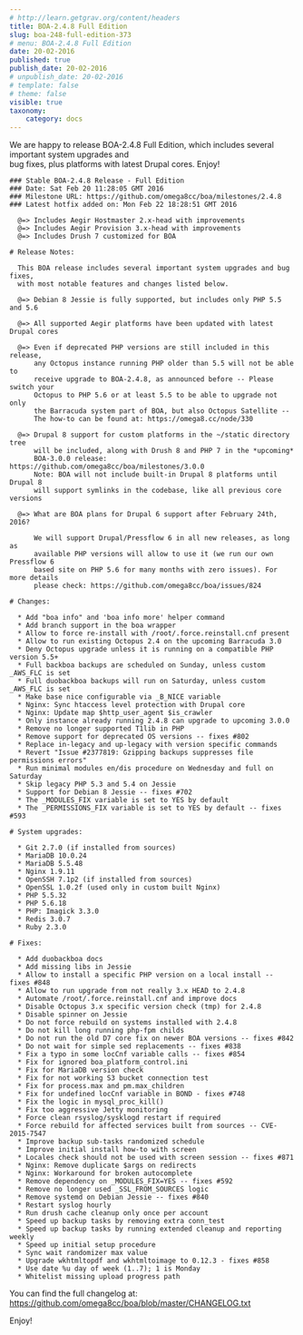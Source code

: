 ```yaml
---
# http://learn.getgrav.org/content/headers
title: BOA-2.4.8 Full Edition
slug: boa-248-full-edition-373
# menu: BOA-2.4.8 Full Edition
date: 20-02-2016
published: true
publish_date: 20-02-2016
# unpublish_date: 20-02-2016
# template: false
# theme: false
visible: true
taxonomy:
    category: docs
---
```


 We are happy to release BOA-2.4.8 Full Edition, which includes several important system upgrades and  
 bug fixes, plus platforms with latest Drupal cores. Enjoy!

 
    ### Stable BOA-2.4.8 Release - Full Edition
    ### Date: Sat Feb 20 11:28:05 GMT 2016
    ### Milestone URL: https://github.com/omega8cc/boa/milestones/2.4.8
    ### Latest hotfix added on: Mon Feb 22 18:28:51 GMT 2016
    
      @=> Includes Aegir Hostmaster 2.x-head with improvements
      @=> Includes Aegir Provision 3.x-head with improvements
      @=> Includes Drush 7 customized for BOA
    
    # Release Notes:
    
      This BOA release includes several important system upgrades and bug fixes,
      with most notable features and changes listed below.
    
      @=> Debian 8 Jessie is fully supported, but includes only PHP 5.5 and 5.6
    
      @=> All supported Aegir platforms have been updated with latest Drupal cores
    
      @=> Even if deprecated PHP versions are still included in this release,
          any Octopus instance running PHP older than 5.5 will not be able to
          receive upgrade to BOA-2.4.8, as announced before -- Please switch your
          Octopus to PHP 5.6 or at least 5.5 to be able to upgrade not only
          the Barracuda system part of BOA, but also Octopus Satellite --
          The how-to can be found at: https://omega8.cc/node/330
    
      @=> Drupal 8 support for custom platforms in the ~/static directory tree
          will be included, along with Drush 8 and PHP 7 in the *upcoming*
          BOA-3.0.0 release: https://github.com/omega8cc/boa/milestones/3.0.0
          Note: BOA will not include built-in Drupal 8 platforms until Drupal 8
          will support symlinks in the codebase, like all previous core versions
    
      @=> What are BOA plans for Drupal 6 support after February 24th, 2016?
    
          We will support Drupal/Pressflow 6 in all new releases, as long as
          available PHP versions will allow to use it (we run our own Pressflow 6
          based site on PHP 5.6 for many months with zero issues). For more details
          please check: https://github.com/omega8cc/boa/issues/824
    
    # Changes:
    
      * Add "boa info" and 'boa info more' helper command
      * Add branch support in the boa wrapper
      * Allow to force re-install with /root/.force.reinstall.cnf present
      * Allow to run existing Octopus 2.4 on the upcoming Barracuda 3.0
      * Deny Octopus upgrade unless it is running on a compatible PHP version 5.5+
      * Full backboa backups are scheduled on Sunday, unless custom _AWS_FLC is set
      * Full duobackboa backups will run on Saturday, unless custom _AWS_FLC is set
      * Make base nice configurable via _B_NICE variable
      * Nginx: Sync htaccess level protection with Drupal core
      * Nginx: Update map $http_user_agent $is_crawler
      * Only instance already running 2.4.8 can upgrade to upcoming 3.0.0
      * Remove no longer supported T1lib in PHP
      * Remove support for deprecated OS versions -- fixes #802
      * Replace in-legacy and up-legacy with version specific commands
      * Revert "Issue #2377819: Gzipping backups suppresses file permissions errors"
      * Run minimal modules en/dis procedure on Wednesday and full on Saturday
      * Skip legacy PHP 5.3 and 5.4 on Jessie
      * Support for Debian 8 Jessie -- fixes #702
      * The _MODULES_FIX variable is set to YES by default
      * The _PERMISSIONS_FIX variable is set to YES by default -- fixes #593
    
    # System upgrades:
    
      * Git 2.7.0 (if installed from sources)
      * MariaDB 10.0.24
      * MariaDB 5.5.48
      * Nginx 1.9.11
      * OpenSSH 7.1p2 (if installed from sources)
      * OpenSSL 1.0.2f (used only in custom built Nginx)
      * PHP 5.5.32
      * PHP 5.6.18
      * PHP: Imagick 3.3.0
      * Redis 3.0.7
      * Ruby 2.3.0
    
    # Fixes:
    
      * Add duobackboa docs
      * Add missing libs in Jessie
      * Allow to install a specific PHP version on a local install -- fixes #848
      * Allow to run upgrade from not really 3.x HEAD to 2.4.8
      * Automate /root/.force.reinstall.cnf and improve docs
      * Disable Octopus 3.x specific version check (tmp) for 2.4.8
      * Disable spinner on Jessie
      * Do not force rebuild on systems installed with 2.4.8
      * Do not kill long running php-fpm childs
      * Do not run the old D7 core fix on newer BOA versions -- fixes #842
      * Do not wait for simple sed replacements -- fixes #838
      * Fix a typo in some locCnf variable calls -- fixes #854
      * Fix for ignored boa_platform_control.ini
      * Fix for MariaDB version check
      * Fix for not working S3 bucket connection test
      * Fix for process.max and pm.max_children
      * Fix for undefined locCnf variable in BOND - fixes #748
      * Fix the logic in mysql_proc_kill()
      * Fix too aggressive Jetty monitoring
      * Force clean rsyslog/sysklogd restart if required
      * Force rebuild for affected services built from sources -- CVE-2015-7547
      * Improve backup sub-tasks randomized schedule
      * Improve initial install how-to with screen
      * Locales check should not be used with screen session -- fixes #871
      * Nginx: Remove duplicate $args on redirects
      * Nginx: Workaround for broken autocomplete
      * Remove dependency on _MODULES_FIX=YES -- fixes #592
      * Remove no longer used _SSL_FROM_SOURCES logic
      * Remove systemd on Debian Jessie -- fixes #840
      * Restart syslog hourly
      * Run drush cache cleanup only once per account
      * Speed up backup tasks by removing extra conn_test
      * Speed up backup tasks by running extended cleanup and reporting weekly
      * Speed up initial setup procedure
      * Sync wait randomizer max value
      * Upgrade wkhtmltopdf and wkhtmltoimage to 0.12.3 - fixes #858
      * Use date %u day of week (1..7); 1 is Monday
      * Whitelist missing upload progress path


 You can find the full changelog at: https://github.com/omega8cc/boa/blob/master/CHANGELOG.txt

Enjoy!